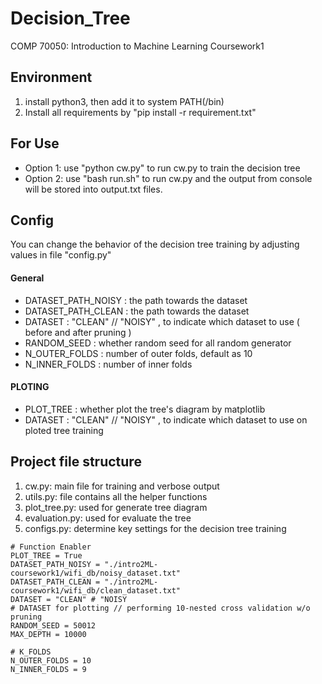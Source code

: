 # Decision_Tree
COMP 70050: Introduction to Machine Learning Coursework1

## Environment
1. install python3, then add it to system PATH(/bin)
2. Install all requirements by "pip install -r requirement.txt"

## For Use
* Option 1: use "python cw.py" to run cw.py to train the decision tree
* Option 2: use "bash run.sh" to run cw.py and the output from console will be stored into output.txt files.

## Config
You can change the behavior of the decision tree training by adjusting values in file "config.py"
#### General
* DATASET_PATH_NOISY    : the path towards the dataset
* DATASET_PATH_CLEAN    : the path towards the dataset
* DATASET               : "CLEAN" // "NOISY" , to indicate which dataset to use ( before and after pruning )
* RANDOM_SEED           : whether random seed for all random generator
* N_OUTER_FOLDS         : number of outer folds, default as 10
* N_INNER_FOLDS         : number of inner folds
#### PLOTING 
* PLOT_TREE             : whether plot the tree's diagram by matplotlib  
* DATASET               : "CLEAN" // "NOISY" , to indicate which dataset to use on ploted tree training 

## Project file structure
1. cw.py: main file for training and verbose output
2. utils.py: file contains all the helper functions
3. plot_tree.py: used for generate tree diagram
4. evaluation.py: used for evaluate the tree
5. configs.py: determine key settings for the decision tree training
```
# Function Enabler
PLOT_TREE = True
DATASET_PATH_NOISY = "./intro2ML-coursework1/wifi_db/noisy_dataset.txt"
DATASET_PATH_CLEAN = "./intro2ML-coursework1/wifi_db/clean_dataset.txt"
DATASET = "CLEAN" # "NOISY                                                     # DATASET for plotting // performing 10-nested cross validation w/o pruning
RANDOM_SEED = 50012
MAX_DEPTH = 10000

# K_FOLDS
N_OUTER_FOLDS = 10
N_INNER_FOLDS = 9
```


